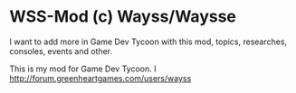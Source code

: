 WSS-Mod (c) Wayss/Waysse
=======
I want to add more in Game Dev Tycoon with this mod, topics, researches, consoles, events and other.































This is my mod for Game Dev Tycoon. I http://forum.greenheartgames.com/users/wayss
